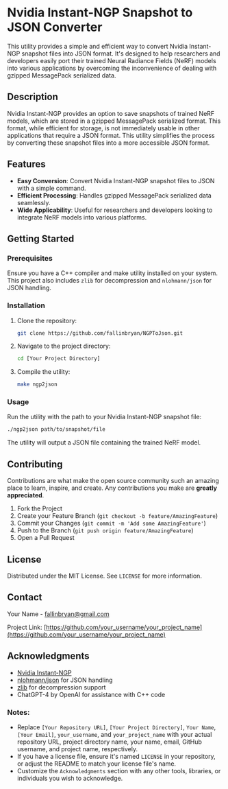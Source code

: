 # Nvidia Instant-NGP Snapshot to JSON Converter

This utility provides a simple and efficient way to convert Nvidia Instant-NGP snapshot files into JSON format. It's designed to help researchers and developers easily port their trained Neural Radiance Fields (NeRF) models into various applications by overcoming the inconvenience of dealing with gzipped MessagePack serialized data.

## Description

Nvidia Instant-NGP provides an option to save snapshots of trained NeRF models, which are stored in a gzipped MessagePack serialized format. This format, while efficient for storage, is not immediately usable in other applications that require a JSON format. This utility simplifies the process by converting these snapshot files into a more accessible JSON format.

## Features

- **Easy Conversion**: Convert Nvidia Instant-NGP snapshot files to JSON with a simple command.
- **Efficient Processing**: Handles gzipped MessagePack serialized data seamlessly.
- **Wide Applicability**: Useful for researchers and developers looking to integrate NeRF models into various platforms.

## Getting Started

### Prerequisites

Ensure you have a C++ compiler and make utility installed on your system. This project also includes `zlib` for decompression and `nlohmann/json` for JSON handling.

### Installation

1. Clone the repository:
   ```bash
   git clone https://github.com/fallinbryan/NGPToJson.git
   ```
2. Navigate to the project directory:
   ```bash
   cd [Your Project Directory]
   ```
3. Compile the utility:
   ```bash
   make ngp2json
   ```

### Usage

Run the utility with the path to your Nvidia Instant-NGP snapshot file:

```bash
./ngp2json path/to/snapshot/file
```

The utility will output a JSON file containing the trained NeRF model.

## Contributing

Contributions are what make the open source community such an amazing place to learn, inspire, and create. Any contributions you make are **greatly appreciated**.

1. Fork the Project
2. Create your Feature Branch (`git checkout -b feature/AmazingFeature`)
3. Commit your Changes (`git commit -m 'Add some AmazingFeature'`)
4. Push to the Branch (`git push origin feature/AmazingFeature`)
5. Open a Pull Request

## License

Distributed under the MIT License. See `LICENSE` for more information.

## Contact

Your Name - fallinbryan@gmail.com

Project Link: [https://github.com/your_username/your_project_name](https://github.com/your_username/your_project_name)

## Acknowledgments

- [Nvidia Instant-NGP](https://github.com/NVlabs/instant-ngp)
- [nlohmann/json](https://github.com/nlohmann/json) for JSON handling
- [zlib](https://zlib.net/) for decompression support
- ChatGPT-4 by OpenAI for assistance with C++ code



### Notes:

- Replace `[Your Repository URL]`, `[Your Project Directory]`, `Your Name`, `[Your Email]`, `your_username`, and `your_project_name` with your actual repository URL, project directory name, your name, email, GitHub username, and project name, respectively.
- If you have a license file, ensure it's named `LICENSE` in your repository, or adjust the README to match your license file's name.
- Customize the `Acknowledgments` section with any other tools, libraries, or individuals you wish to acknowledge.

